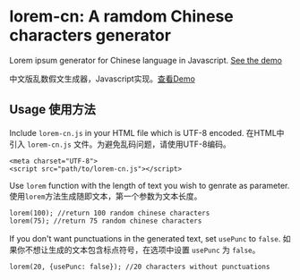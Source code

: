 lorem-cn: A ramdom Chinese characters generator
========

Lorem ipsum generator for Chinese language in Javascript. [See the demo](http://webzhao.github.com/lorem-cn/)

中文版乱数假文生成器，Javascript实现。[查看Demo](http://webzhao.github.com/lorem-cn/)

## Usage 使用方法

Include `lorem-cn.js` in your HTML file which is UTF-8 encoded. 在HTML中引入 `lorem-cn.js` 文件。为避免乱码问题，请使用UTF-8编码。

	<meta charset="UTF-8">
	<script src="path/to/lorem-cn.js"></script>

Use `lorem` function with the length of text you wish to genrate as parameter. 使用`lorem`方法生成随即文本，第一个参数为文本长度。

	lorem(100); //return 100 random chinese characters
	lorem(75); //return 75 random chinese characters

If you don't want punctuations in the generated text, set `usePunc` to `false`. 如果你不想让生成的文本包含标点符号，在选项中设置 `usePunc` 为 `false`。

	lorem(20, {usePunc: false}); //20 characters without punctuations